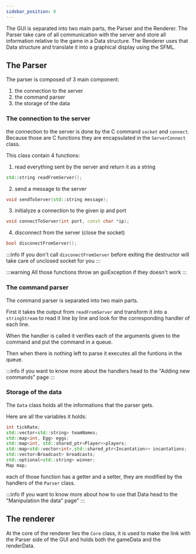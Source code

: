 ```yaml
---
sidebar_position: 0
---
```


The GUI is separated into two main parts, the Parser and the Renderer.
The Parser take care of all communication with the server and store all information relative to the game in a Data structure.
The Renderer uses that Data structure and translate it into a graphical display using the SFML.

## The Parser
The parser is composed of 3 main component:
1. the connection to the server
2. the command parser
3. the storage of the data

### The connection to the server

the connection to the server is done by the C command `socket` and `connect`. Because those are C functions they are encapsulated in the `ServerConnect` class.

This class contain 4 functions: 
1. read everything sent by the server and return it as a string
```cpp
std::string readFromServer();
```
2. send a message to the server
```cpp
void sendToServer(std::string message);
```
3. initialyze a connection to the given ip and port
```cpp
void connectToServer(int port, const char *ip);
```
4. disconnect from the server (close the socket)
```cpp
bool disconectFromServer();
```

:::info
If you don't call `disconectFromServer` before exiting the destructor will take care of unclosed socket for you
:::

:::warning
All those functions throw an guiException if they doesn't work
:::

### The command parser

The command parser is separated into two main parts.

First it takes the output from `readFromServer` and transform it into a `stringStream` to read it line by line and look for the corresponding handler of each line.

When the handler is called it verifies each of the arguments given to the command and put the command in a queue.

Then when there is nothing left to parse it executes all the funtions in the queue.

:::info
if you want to know more about the handlers head to the "Adding new commands" page
:::

### Storage of the data

The `Data` class holds all the informations that the parser gets.

Here are all the variables it holds:
```cpp
int tickRate;
std::vector<std::string> teamNames;
std::map<int, Egg> eggs;
std::map<int, std::shared_ptr<Player>>players;
std::map<std::vector<int>,std::shared_ptr<Incantation>> incantations;
std::vector<Broadcast> broadcasts;
std::optional<std::string> winner;
Map map;
```

each of those function has a getter and a setter,
they are modified by the handlers of the `Parser` class.

:::info
If you want to know more about how to use that Data head to the "Manipulation the data" page"
:::

## The renderer

At the core of the renderer lies the `Core` class, it is used to make the link with the Parser side of the GUI and holds both the gameData and the renderData.

